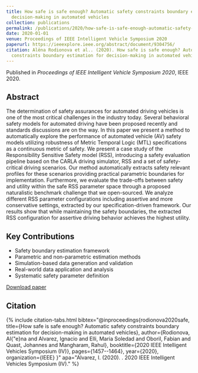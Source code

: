 ```yaml
---
title: How safe is safe enough? Automatic safety constraints boundary estimation for
  decision-making in automated vehicles
collection: publications
permalink: /publications/2020/how-safe-is-safe-enough-automatic-safety-constrain
date: 2020-01-01
venue: Proceedings of IEEE Intelligent Vehicle Symposium 2020
paperurl: https://ieeexplore.ieee.org/abstract/document/9304756/
citation: Alëna Rodionova et al.. (2020). How safe is safe enough? Automatic safety
  constraints boundary estimation for decision-making in automated vehicles. Proceedings of IEEE Intelligent Vehicle Symposium 2020.
---
```


Published in *Proceedings of IEEE Intelligent Vehicle Symposium 2020*, IEEE 2020.

## Abstract

The determination of safety assurances for automated driving vehicles is one of the most critical challenges in the industry today. Several behavioral safety models for automated driving have been proposed recently and standards discussions are on the way. In this paper we present a method to automatically explore the performance of automated vehicle (AV) safety models utilizing robustness of Metric Temporal Logic (MTL) specifications as a continuous metric of safety. We present a case study of the Responsibility Sensitive Safety model (RSS), introducing a safety evaluation pipeline based on the CARLA driving simulator, RSS and a set of safety-critical driving scenarios. Our method automatically extracts safety relevant profiles for these scenarios providing practical parametric boundaries for implementation. Furthermore, we evaluate the trade-offs between safety and utility within the safe RSS parameter space through a proposed naturalistic benchmark challenge that we open-sourced. We analyze different RSS parameter configurations including assertive and more conservative settings, extracted by our specification-driven framework. Our results show that while maintaining the safety boundaries, the extracted RSS configuration for assertive driving behavior achieves the highest utility.

## Key Contributions

* Safety boundary estimation framework
* Parametric and non-parametric estimation methods
* Simulation-based data generation and validation
* Real-world data application and analysis
* Systematic safety parameter definition

[Download paper](https://ieeexplore.ieee.org/document/9304756)

## Citation

{% include citation-tabs.html 
  bibtex="@inproceedings{rodionova2020safe,
  title={How safe is safe enough? Automatic safety constraints boundary estimation for decision-making in automated vehicles},
  author={Rodionova, Al{\"e}na and Alvarez, Ignacio and Elli, Maria Soledad and Oboril, Fabian and Quast, Johannes and Mangharam, Rahul},
  booktitle={2020 IEEE Intelligent Vehicles Symposium (IV)},
  pages={1457--1464},
  year={2020},
  organization={IEEE}
}" 
  apa="Alvarez, I. (2020). . 2020 IEEE Intelligent Vehicles Symposium (IV)." %}
